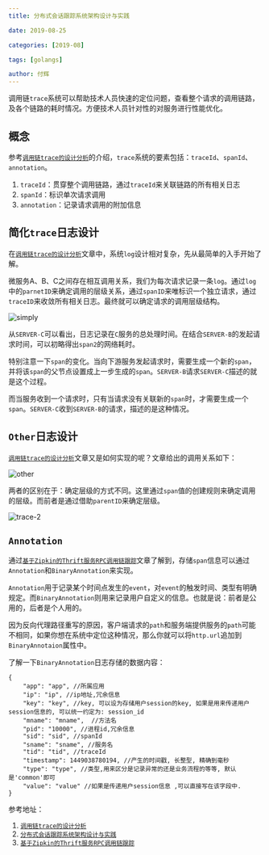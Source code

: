 ```yaml
---
title: 分布式会话跟踪系统架构设计与实践

date: 2019-08-25

categories: [2019-08]

tags: [golangs]

author: 付辉
---
```


调用链`trace`系统可以帮助技术人员快速的定位问题，查看整个请求的调用链路，及各个链路的耗时情况。方便技术人员针对性的对服务进行性能优化。

## 概念

参考[`调用链trace的设计分析`](https://yuerblog.cc/2017/06/22/talk-about-rpc-trace/)的介绍，`trace`系统的要素包括：`traceId`、`spanId`、`annotation`。

1. `traceId`：贯穿整个调用链路，通过`traceId`来关联链路的所有相关日志
2. `spanId`：标识单次请求调用
3. `annotation`：记录请求调用的附加信息

## 简化`trace`日志设计

在[`调用链trace的设计分析`](https://yuerblog.cc/2017/06/22/talk-about-rpc-trace/)文章中，系统`log`设计相对复杂，先从最简单的入手开始了解。

微服务A、B、C之间存在相互调用关系，我们为每次请求记录一条`log`。通过`log`中的`parnetID`来确定调用的层级关系，通过`spanID`来唯标识一个独立请求，通过`traceID`来收敛所有相关日志。最终就可以确定请求的调用层级结构。

![simply](https://segmentfault.com/img/bVbwPWH?w=1082&h=566)

从`SERVER-C`可以看出，日志记录在`C`服务的总处理时间。在结合`SERVER-B`的发起请求时间，可以初略得出`span2`的网络耗时。

特别注意一下`span`的变化。当向下游服务发起请求时，需要生成一个新的`span`，并将该`span`的父节点设置成上一步生成的`span`。`SERVER-B`请求`SERVER-C`描述的就是这个过程。

而当服务收到一个请求时，只有当请求没有关联新的`span`时，才需要生成一个`span`。`SERVER-C`收到`SERVER-B`的请求，描述的是这种情况。

## `Other`日志设计

[`调用链trace的设计分析`](https://yuerblog.cc/2017/06/22/talk-about-rpc-trace/)文章又是如何实现的呢？文章给出的调用关系如下：

![other](https://segmentfault.com/img/bVbwPWL?w=1304&h=618)

两者的区别在于：确定层级的方式不同。这里通过`span`值的创建规则来确定调用的层级。而前者是通过借助`parentID`来确定层级。

![trace-2](https://segmentfault.com/img/bVbwPWO?w=1158&h=580)

## `Annotation`

通过[`基于Zipkin的Thrift服务RPC调用链跟踪`](http://siye1982.github.io/2016/04/07/zipkin/#Annotation)文章了解到，存储`span`信息可以通过`Annotation`和`BinaryAnnotation`来实现。

`Annotation`用于记录某个时间点发生的`event`，对`event`的触发时间、类型有明确规定。而`BinaryAnnotation`则用来记录用户自定义的信息。也就是说：前者是公用的，后者是个人用的。

因为反向代理路径重写的原因，客户端请求的`path`和服务端提供服务的`path`可能不相同，如果你想在系统中定位这种情况，那么你就可以将`http.url`追加到`BinaryAnnotaion`属性中。

了解一下`BinaryAnnotation`日志存储的数据内容：

```
{
    "app": "app", //所属应用
    "ip": "ip", //ip地址,冗余信息
    "key": "key", //key, 可以设为存储用户session的key, 如果是用来传递用户session信息的, 可以统一约定为: session_id
    "mname": "mname",  //方法名
    "pid": "10000", //进程id,冗余信息
    "sid": "sid", //spanId
    "sname": "sname", //服务名
    "tid": "tid", //traceId
    "timestamp": 1449038780194, //产生的时间戳, 长整型, 精确到毫秒
    "type": "type", //类型,用来区分是记录异常的还是业务流程的等等, 默认是'common'即可
    "value": "value" //如果是传递用户session信息 ,可以直接写在该字段中.
}
```

参考地址：

1. [`调用链trace的设计分析`](https://yuerblog.cc/2017/06/22/talk-about-rpc-trace/)
2. [`分布式会话跟踪系统架构设计与实践`](http://www.uml.org.cn/zjjs/201705232.asp)
3. [`基于Zipkin的Thrift服务RPC调用链跟踪`](http://siye1982.github.io/2016/04/07/zipkin/#Annotation)